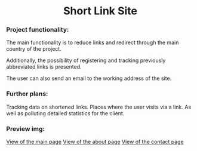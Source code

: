 <h1 align="center">Short Link Site</h1>
<h3>Project functionality:</h3>
<p>The main functionality is to reduce links and redirect through the main country of the project.</p>
<p>Additionally, the possibility of registering and tracking previously abbreviated links is presented.</p>
<p>The user can also send an email to the working address of the site.</p>

<h3>Further plans:</h3>
<p>Tracking data on shortened links. Places where the user visits via a link. As well as polluting detailed statistics for the client.</p>


<h3>Preview img:</h3>

<a href='https://user-images.githubusercontent.com/80951851/225315903-76779a27-c0ab-4cae-be1d-9955a4392c09.png'>View of the main page</a>
<a href='https://user-images.githubusercontent.com/80951851/225316138-c2c1798a-cead-45e7-bc27-aa09adec103c.png'>View of the about page</a>
<a href='https://user-images.githubusercontent.com/80951851/225316138-c2c1798a-cead-45e7-bc27-aa09adec103c.png'>View of the contact page</a>
